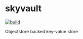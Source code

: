 # skyvault

[![build](https://github.com/dynoinc/skyvault/actions/workflows/build.yml/badge.svg?branch=main)](https://github.com/dynoinc/skyvault/actions/workflows/build.yml)

Objectstore backed key-value store
